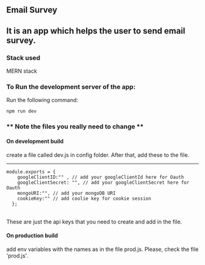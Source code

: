 ## Email Survey

## It is an app which helps the user to send email survey.

### Stack used

MERN stack

### To Run the development server of the app:

Run the following command:

```
npm run dev
```

### ** Note the files you really need to change **

#### On development build

create a file called dev.js in config folder. After that, add these to the file.

---

```
module.exports = {
    googleClientID:"" , // add your googleClientId here for Oauth
    googleClientSecret: "", // add your googleClientSecret here for Oauth
    mongoURI:"", // add your mongoDB URI
    cookieKey:"" // add coolie key for cookie session
  };

```

<br>
These are just the api keys that you need to create and add in the file.

#### On production build

add env variables with the names as in the file prod.js. Please, check the file 'prod.js'.
